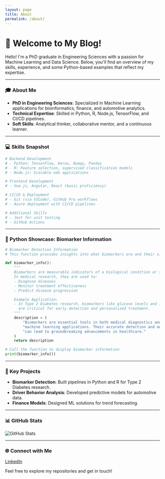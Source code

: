 ```yaml
---
layout: page
title: About
permalink: /about/
---
```


# 🚀 Welcome to My Blog!

Hello! I'm a PhD graduate in Engineering Sciences with a passion for Machine Learning and Data Science. Below, you'll find an overview of my skills, experience, and some Python-based examples that reflect my expertise. 

---

### 🎓 About Me
- **PhD in Engineering Sciences**: Specialized in Machine Learning applications for bioinformatics, finance, and automotive analytics.
- **Technical Expertise**: Skilled in Python, R, Node.js, TensorFlow, and CI/CD pipelines.
- **Soft Skills**: Analytical thinker, collaborative mentor, and a continuous learner.

---

### 💻 Skills Snapshot

```python
# Backend Development
# - Python: TensorFlow, Keras, Numpy, Pandas
# - R: Feature selection, supervised classification models
# - Node.js: Scalable web applications

# Frontend Development
# - Vue.js, Angular, React (basic proficiency)

# CI/CD & Deployment
# - Git (via VSCode), GitHub Pro workflows
# - Azure deployment with CI/CD pipelines

# Additional Skills
# - Jest for unit testing
# - GitHub Actions
```

---

### 🧬 Python Showcase: Biomarker Information

```python
# Biomarker Detection Information
# This function provides insights into what biomarkers are and their significance.

def biomarker_info():
    """
    Biomarkers are measurable indicators of a biological condition or state.
    In medical research, they are used to:
    - Diagnose diseases
    - Monitor treatment effectiveness
    - Predict disease progression

    Example Application:
    - In Type 2 Diabetes research, biomarkers like glucose levels and insulin resistance
      are critical for early detection and personalized treatment.
    """
    description = (
        "Biomarkers are essential tools in both medical diagnostics and "
        "machine learning applications. Their accurate detection and analysis "
        "can lead to groundbreaking advancements in healthcare."
    )
    return description

# Call the function to display biomarker information
print(biomarker_info())
```

---

### 🔑 Key Projects

- **Biomarker Detection**: Built pipelines in Python and R for Type 2 Diabetes research.
- **Driver Behavior Analysis**: Developed predictive models for automotive data.
- **Finance Models**: Designed ML solutions for trend forecasting.

---

### 📊 GitHub Stats
![GitHub Stats](https://github-readme-stats.vercel.app/api?username=unciafidelis&show_icons=true&theme=radical)

---

### 🌐 Connect with Me

[LinkedIn](https://www.linkedin.com/in/alejandromorganmentor/)

Feel free to explore my repositories and get in touch!
